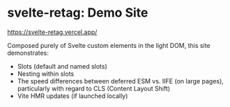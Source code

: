 # svelte-retag: Demo Site

https://svelte-retag.vercel.app/

Composed purely of Svelte custom elements in the light DOM, this site demonstrates:

* Slots (default and named slots)
* Nesting within slots
* The speed differences between deferred ESM vs. IIFE (on large pages), particularly with regard to CLS (Content Layout Shift)
* Vite HMR updates (if launched locally)
